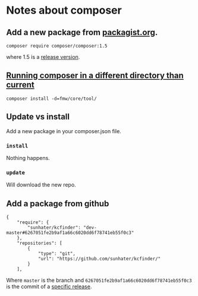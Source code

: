 # Notes about composer

## Add a new package from [packagist.org](packagist.org).

`composer require composer/composer:1.5`

where 1.5 is a [release version](https://packagist.org/packdages/composer/composer).

## [Running composer in a different directory than current](https://stackoverflow.com/questions/33080068/running-composer-in-a-different-directory-than-current)

`composer install -d=fmw/core/tool/`

## Update vs install

Add a new package in your composer.json file.

### `install`
Nothing happens.

### `update`
Will download the new repo.

## Add a package from github

```
{
	"require": {
		"sunhater/kcfinder": "dev-master#6267051fe2b9af1a66c6020dd6f78741eb55f0c3"
	},
	"repositories": [
		{
			"type": "git",
			"url": "https://github.com/sunhater/kcfinder/"
		}
	],
```

Where `master` is the branch and `6267051fe2b9af1a66c6020dd6f78741eb55f0c3`
is the commit of a [specific release](https://github.com/sunhater/kcfinder/commit/6267051fe2b9af1a66c6020dd6f78741eb55f0c3).